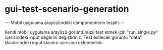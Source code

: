 # gui-test-scenario-generation

---Mobil uygulama arayüzündeki componentlerin tespiti---

Kendi mobil uygulama arayüzü görüntünüzü test etmek için "run_single.py" içerisindeki input değerini değiştiriniz.
Test edilecek görüntü "data" klasöründeki input klasörü içerisine eklenmelidir. 
